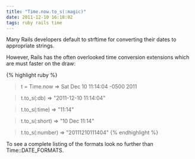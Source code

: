 ```yaml
---
title: "Time.now.to_s(:magic)"
date: 2011-12-10 16:18:02
tags: ruby rails time
---
```


<p>
Many Rails developers default to <span class="mono">strftime</span> for converting their dates to appropriate strings. <br />

However, Rails has the often overlooked time conversion extensions which are must faster on the draw:

{% highlight ruby %}
 > t = Time.now
 => Sat Dec 10 11:14:04 -0500 2011 

 > t.to_s(:db)
 => "2011-12-10 11:14:04" 
 
 > t.to_s(:time)
 => "11:14" 

 > t.to_s(:short)
 => "10 Dec 11:14" 
 
 > t.to_s(:number)
 => "20111210111404" 
{% endhighlight %}

</p>

<p>
To see a complete listing of the formats look no further than <span class="mono">Time::DATE_FORMATS</span>.
</p>
